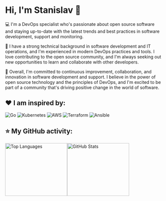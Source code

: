# Hi, I'm Stanislav 👋 

💻 
I'm a DevOps specialist who's passionate about open source software and staying up-to-date with the latest trends and best practices in software development, support and monitoring. 

🚀 
I have a strong technical background in software development and IT operations, and I'm experienced in modern DevOps practices and tools. I love contributing to the open source community, and I'm always seeking out new opportunities to learn and collaborate with other developers. 

🙌 
Overall, I'm committed to continuous improvement, collaboration, and innovation in software development and support. I believe in the power of open source technology and the principles of DevOps, and I'm excited to be part of a community that's driving positive change in the world of software. 

## ❤️ I am inspired by:

![Go](https://img.shields.io/badge/Go-090909?style=for-the-badge&logo=go&logoColor=00ADD8)
![Kubernetes](https://img.shields.io/badge/Kubernetes-090909?style=for-the-badge&logo=kubernetes&logoColor=326CE5)
![AWS](https://img.shields.io/badge/AWS-090909?style=for-the-badge&logo=amazon-aws&logoColor=FF9900)
![Terraform](https://img.shields.io/badge/Terraform-090909?style=for-the-badge&logo=terraform&logoColor=7B42BC)
![Ansible](https://img.shields.io/badge/Ansible-090909?style=for-the-badge&logo=ansible&logoColor=EE0000)


## ⭐ My GitHub activity:

<div style="display: flex; flex-wrap: wrap;">
  <img src="https://github-readme-stats.vercel.app/api/top-langs/?username=sv222&langs_count=5&layout=compact&theme=dracula" alt="Top Languages" style="width: 200; height: 170px;">
  <img src="https://github-readme-stats.vercel.app/api?username=sv222&show_icons=true&theme=dracula" alt="GitHub Stats" style="width: 200; height: 170px;">
</div>


